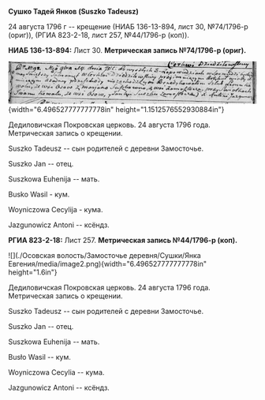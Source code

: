 **Сушко Тадей Янков (Suszko Tadeusz)**

24 августа 1796 г -- крещение (НИАБ 136-13-894, лист 30, №74/1796-р
(ориг)), (РГИА 823-2-18, лист 257, №44/1796-р (коп)).

**НИАБ 136-13-894:** Лист 30. **Метрическая запись №74/1796-р (ориг).**

![](./media/311d5f95c03a2d0f16b1324d2132252da464c125.png){width="6.496527777777778in"
height="1.1512576552930884in"}

Дедиловичская Покровская церковь. 24 августа 1796 года. Метрическая
запись о крещении.

Suszko Tadeusz -- сын родителей с деревни Замосточье.

Suszko Jan -- отец.

Suszkowa Euhenija -- мать.

Busko Wasil - кум.

Woyniczowa Cecylija - кума.

Jazgunowicz Antoni -- ксёндз.

**РГИА 823-2-18:** Лист 257. **Метрическая запись №44/1796-р (коп).**

![](./Осовская волость/Замосточье деревня/Сушки/Янка Евгения/media/image2.png){width="6.496527777777778in"
height="1.6in"}

Дедиловичская Покровская церковь. 24 августа 1796 года. Метрическая
запись о крещении.

Suszko Tadeusz -- сын родителей с деревни Замосточье.

Suszko Jan -- отец.

Suszkowa Euhenija -- мать.

Busło Wasil -- кум.

Woyniczowa Cecylia -- кума.

Jazgunowicz Antoni -- ксёндз.
